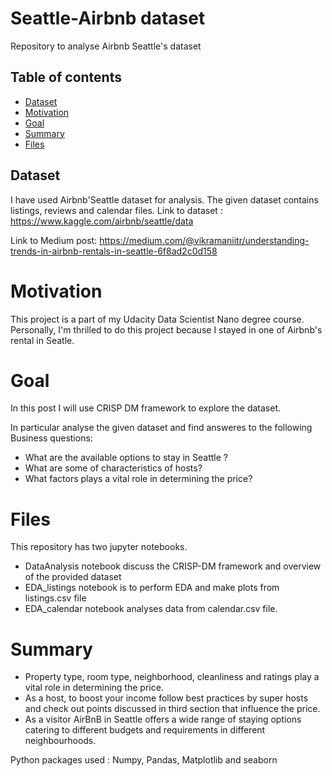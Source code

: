 # Seattle-Airbnb dataset
Repository to analyse Airbnb Seattle's dataset

## Table of contents

* [Dataset](#dataset)
* [Motivation](#motivation)
* [Goal](#goal)
* [Summary](#summary)
* [Files](#files)


	



## Dataset
I have used Airbnb'Seattle dataset for analysis. The given dataset contains listings, reviews and calendar files. 
Link to dataset : https://www.kaggle.com/airbnb/seattle/data

Link to Medium post: https://medium.com/@vikramaniitr/understanding-trends-in-airbnb-rentals-in-seattle-6f8ad2c0d158


# Motivation 
This project is a part of my Udacity  Data Scientist Nano degree course. Personally, I'm thrilled to do this project because I stayed in one of Airbnb's rental in Seatle. 

# Goal

In this post I will use CRISP DM framework to explore the dataset. 

In particular analyse the given dataset and find answeres to the following Business questions: 

* What are the available options to stay in Seattle ? 
* What are some of characteristics of hosts?
* What factors plays a vital role in determining the price?

# Files 
This repository has two jupyter notebooks. 
* DataAnalysis notebook discuss the CRISP-DM framework and overview of the provided dataset   
* EDA_listings notebook is to perform EDA and make plots from listings.csv file  
* EDA_calendar notebook analyses data from calendar.csv
file.  

# Summary 
* Property type, room type, neighborhood, cleanliness and ratings play a vital role in determining the price.
* As a host, to boost your income follow best practices by super hosts and check out points discussed in third section that influence the price.
* As a visitor AirBnB in Seattle offers a wide range of staying options catering to different budgets and requirements in different neighbourhoods.




Python packages used : Numpy, Pandas, Matplotlib and seaborn 

